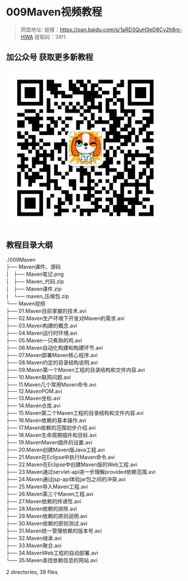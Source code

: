 # 009Maven视频教程

> 网盘地址: 链接：https://pan.baidu.com/s/1aRD3QuH3eD8Cy2h8ni-HWA 提取码：38f1

## 加公众号 获取更多新教程
 ![](assets/vxlogo.jpg)
## 教程目录大纲
./009Maven  
├── Maven课件、源码  
│   ├── Maven笔记.png  
│   ├── Maven_代码.zip  
│   ├── Maven课件.zip  
│   └── maven_压缩包.zip  
└── Maven视频  
    ├── 01.Maven目前掌握的技术.avi  
    ├── 02.Maven生产环境下开发对Maven的需求.avi  
    ├── 03.Maven构建的概念.avi  
    ├── 04.Maven运行时环境.avi  
    ├── 05.Maven一只煮熟的鸡.avi  
    ├── 06.Maven自动化构建和构建环节.avi  
    ├── 07.Maven部署Maven核心程序.avi  
    ├── 08.Maven约定的目录结构说明.avi  
    ├── 09.Maven第一个Maven工程的目录结构和文件内容.avi  
    ├── 10.Maven联网问题.avi  
    ├── 11.Maven几个常用Maven命令.avi  
    ├── 12.MavenPOM.avi  
    ├── 13.Maven坐标.avi  
    ├── 14.Maven仓库.avi  
    ├── 15.Maven第二个Maven工程的目录结构和文件内容.avi  
    ├── 16.Maven依赖的基本操作.avi  
    ├── 17.Maven依赖的范围初步介绍.avi  
    ├── 18.Maven生命周期插件和目标.avi  
    ├── 19.MavenMaven插件的设置.avi  
    ├── 20.Maven创建Maven版Java工程.avi  
    ├── 21.Maven在Eclipse中执行Maven命令.avi  
    ├── 22.Maven在Eclipse中创建Maven版的Web工程.avi  
    ├── 23.Maven通过servlet-api进一步理解provided依赖范围.avi  
    ├── 24.Maven通过jsp-api体验jar包之间的冲突.avi  
    ├── 25.Maven导入Maven工程.avi  
    ├── 26.Maven第三个Maven工程.avi  
    ├── 27.Maven依赖的传递性.avi  
    ├── 28.Maven依赖的排除.avi  
    ├── 29.Maven依赖的原则说明.avi  
    ├── 30.Maven依赖的原则测试.avi  
    ├── 31.Maven统一管理依赖的版本号.avi  
    ├── 32.Maven继承.avi  
    ├── 33.Maven聚合.avi  
    ├── 34.MavenWeb工程的自动部署.avi  
    └── 35.Maven查找依赖信息的网站.avi  
  
2 directories, 39 files  
